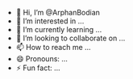 - 👋 Hi, I’m @ArphanBodian
- 👀 I’m interested in ...
- 🌱 I’m currently learning ...
- 💞️ I’m looking to collaborate on ...
- 📫 How to reach me ...
- 😄 Pronouns: ...
- ⚡ Fun fact: ...

<!---
ArphanBodian/ArphanBodian is a ✨ special ✨ repository because its `README.md` (this file) appears on your GitHub profile.
You can click the Preview link to take a look at your changes.
--->
